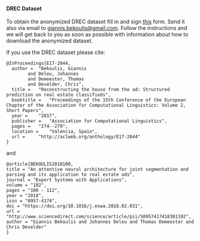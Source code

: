 #### DREC Dataset ####

To obtain the anonymized DREC dataset fill in and sign [this](https://github.com/bekou/ad_data/raw/master/agreement/data-agreement.pdf) form. Send it also via email to giannis.bekoulis@gmail.com. Follow the instructions and we will get back to you as soon as possible with information about how to download the anonymized dataset. 

If you use the DREC dataset please cite:

```  
@InProceedings{E17-2044,
  author = 	"Bekoulis, Giannis
		and Deleu, Johannes
		and Demeester, Thomas
		and Develder, Chris",
  title = 	"Reconstructing the house from the ad: Structured prediction on real estate classifieds",
  booktitle = 	"Proceedings of the 15th Conference of the European Chapter of the Association for Computational Linguistics: Volume 2, Short Papers",
  year = 	"2017",
  publisher = 	"Association for Computational Linguistics",
  pages = 	"274--279",
  location = 	"Valencia, Spain",
  url = 	"http://aclweb.org/anthology/E17-2044"
}
```
and 
```
@article{BEKOULIS2018100,
title = "An attentive neural architecture for joint segmentation and parsing and its application to real estate ads",
journal = "Expert Systems with Applications",
volume = "102",
pages = "100 - 112",
year = "2018",
issn = "0957-4174",
doi = "https://doi.org/10.1016/j.eswa.2018.02.031",
url = "http://www.sciencedirect.com/science/article/pii/S0957417418301192",
author = "Giannis Bekoulis and Johannes Deleu and Thomas Demeester and Chris Develder"
}
```

